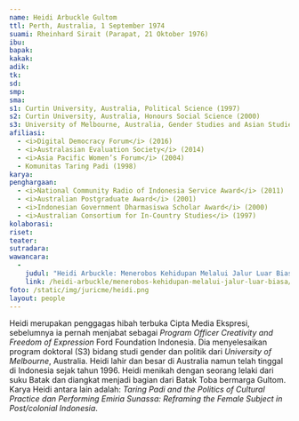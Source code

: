 ```yaml
---
name: Heidi Arbuckle Gultom
ttl: Perth, Australia, 1 September 1974
suami: Rheinhard Sirait (Parapat, 21 Oktober 1976)
ibu:
bapak:
kakak:
adik:
tk:
sd:
smp:
sma:
s1: Curtin University, Australia, Political Science (1997)
s2: Curtin University, Australia, Honours Social Science (2000)
s3: University of Melbourne, Australia, Gender Studies and Asian Studies (2012)
afiliasi:
  - <i>Digital Democracy Forum</i> (2016)
  - <i>Australasian Evaluation Society</i> (2014)
  - <i>Asia Pacific Women’s Forum</i> (2004)
  - Komunitas Taring Padi (1998)
karya:
penghargaan:
  - <i>National Community Radio of Indonesia Service Award</i> (2011)
  - <i>Australian Postgraduate Award</i> (2001)
  - <i>Indonesian Government Dharmasiswa Scholar Award</i> (2000)
  - <i>Australian Consortium for In-Country Studies</i> (1997)
kolaborasi:
riset:
teater:
sutradara:
wawancara:
  -
    judul: "Heidi Arbuckle: Menerobos Kehidupan Melalui Jalur Luar Biasa"
    link: /heidi-arbuckle/menerobos-kehidupan-melalui-jalur-luar-biasa/
foto: /static/img/juricme/heidi.png
layout: people
---
```


Heidi merupakan penggagas hibah terbuka Cipta Media Ekspresi, sebelumnya ia pernah menjabat sebagai *Program Officer Creativity and Freedom of Expression* Ford Foundation Indonesia. Dia menyelesaikan program doktoral (S3) bidang studi gender dan politik dari *University of Melbourne*, Australia. Heidi lahir dan besar di Australia namun telah tinggal di Indonesia sejak tahun 1996.  Heidi menikah dengan seorang lelaki dari suku Batak dan diangkat menjadi bagian dari Batak Toba bermarga Gultom. Karya Heidi antara lain adalah: *Taring Padi and the Politics of Cultural Practice dan Performing Emiria Sunassa: Reframing the Female Subject in Post/colonial Indonesia*.
